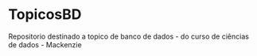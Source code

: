 # TopicosBD
Repositorio destinado a topico de banco de dados  - do curso de ciências de dados - Mackenzie
